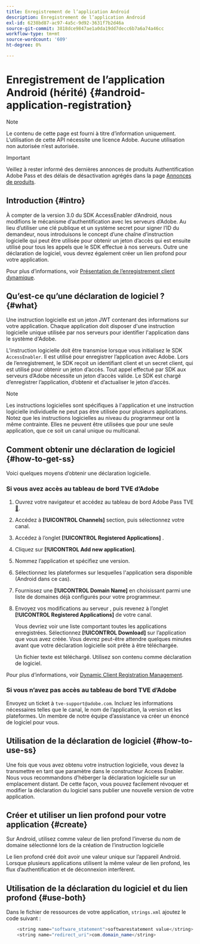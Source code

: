 ```yaml
---
title: Enregistrement de l’application Android
description: Enregistrement de l’application Android
exl-id: 6238bd87-ac97-4a5c-9d92-3631f7b2d46a
source-git-commit: 3818dce9847ae1a0da19dd7decc6b7a6a74a46cc
workflow-type: tm+mt
source-wordcount: '609'
ht-degree: 0%

---
```


# Enregistrement de l’application Android (hérité) {#android-application-registration}

>[!NOTE]
>
>Le contenu de cette page est fourni à titre d’information uniquement. L’utilisation de cette API nécessite une licence Adobe. Aucune utilisation non autorisée n’est autorisée.

>[!IMPORTANT]
>
> Veillez à rester informé des dernières annonces de produits Authentification Adobe Pass et des délais de désactivation agrégés dans la page [Annonces de produits](/help/authentication/product-announcements.md).

## Introduction {#intro}

À compter de la version 3.0 du SDK AccessEnabler d’Android, nous modifions le mécanisme d’authentification avec les serveurs d’Adobe. Au lieu d’utiliser une clé publique et un système secret pour signer l’ID du demandeur, nous introduisons le concept d’une chaîne d’instruction logicielle qui peut être utilisée pour obtenir un jeton d’accès qui est ensuite utilisé pour tous les appels que le SDK effectue à nos serveurs. Outre une déclaration de logiciel, vous devrez également créer un lien profond pour votre application.

Pour plus d’informations, voir [Présentation de l’enregistrement client dynamique](../../../rest-apis/rest-api-dcr/dynamic-client-registration-overview.md).

## Qu’est-ce qu’une déclaration de logiciel ? {#what}

Une instruction logicielle est un jeton JWT contenant des informations sur votre application. Chaque application doit disposer d&#39;une instruction logicielle unique utilisée par nos serveurs pour identifier l&#39;application dans le système d&#39;Adobe.

L’instruction logicielle doit être transmise lorsque vous initialisez le SDK `AccessEnabler`. Il est utilisé pour enregistrer l’application avec Adobe. Lors de l’enregistrement, le SDK reçoit un identifiant client et un secret client, qui est utilisé pour obtenir un jeton d’accès. Tout appel effectué par SDK aux serveurs d’Adobe nécessite un jeton d’accès valide. Le SDK est chargé d’enregistrer l’application, d’obtenir et d’actualiser le jeton d’accès.

>[!NOTE]
>
>Les instructions logicielles sont spécifiques à l&#39;application et une instruction logicielle individuelle ne peut pas être utilisée pour plusieurs applications. Notez que les instructions logicielles au niveau du programmeur ont la même contrainte. Elles ne peuvent être utilisées que pour une seule application, que ce soit un canal unique ou multicanal.

## Comment obtenir une déclaration de logiciel {#how-to-get-ss}

Voici quelques moyens d’obtenir une déclaration logicielle.

### Si vous avez accès au tableau de bord TVE d’Adobe

1. Ouvrez votre navigateur et accédez au tableau de bord Adobe Pass TVE [&#128279;](https://experience.adobe.com/#/pass/authentication).

1. Accédez à **[!UICONTROL Channels]** section, puis sélectionnez votre canal.

1. Accédez à l’onglet **[!UICONTROL Registered Applications]** .

1. Cliquez sur **[!UICONTROL Add new application]**.

1. Nommez l’application et spécifiez une version.

1. Sélectionnez les plateformes sur lesquelles l&#39;application sera disponible (Android dans ce cas).

1. Fournissez une **[!UICONTROL Domain Name]** en choisissant parmi une liste de domaines déjà configurés pour votre programmeur.

1. Envoyez vos modifications au serveur , puis revenez à l’onglet **[!UICONTROL Registered Applications]** de votre canal.

   Vous devriez voir une liste comportant toutes les applications enregistrées. Sélectionnez **[!UICONTROL Download]** sur l’application que vous avez créée. Vous devrez peut-être attendre quelques minutes avant que votre déclaration logicielle soit prête à être téléchargée.

   Un fichier texte est téléchargé. Utilisez son contenu comme déclaration de logiciel.

Pour plus d’informations, voir [Dynamic Client Registration Management](../../../rest-apis/rest-api-dcr/dynamic-client-registration-overview.md#dynamic-client-registration-management).

### Si vous n’avez pas accès au tableau de bord TVE d’Adobe

Envoyez un ticket à `tve-support@adobe.com`. Incluez les informations nécessaires telles que le canal, le nom de l’application, la version et les plateformes. Un membre de notre équipe d’assistance va créer un énoncé de logiciel pour vous.

## Utilisation de la déclaration de logiciel {#how-to-use-ss}

Une fois que vous avez obtenu votre instruction logicielle, vous devez la transmettre en tant que paramètre dans le constructeur Access Enabler. Nous vous recommandons d’héberger la déclaration logicielle sur un emplacement distant. De cette façon, vous pouvez facilement révoquer et modifier la déclaration du logiciel sans publier une nouvelle version de votre application.

## Créer et utiliser un lien profond pour votre application {#create}

Sur Android, utilisez comme valeur de lien profond l’inverse du nom de domaine sélectionné lors de la création de l’instruction logicielle

Le lien profond créé doit avoir une valeur unique sur l’appareil Android. Lorsque plusieurs applications utilisent la même valeur de lien profond, les flux d’authentification et de déconnexion interfèrent.

## Utilisation de la déclaration du logiciel et du lien profond {#use-both}

Dans le fichier de ressources de votre application, `strings.xml` ajoutez le code suivant :

```JAVA
    <string name="software_statement">softwarestatement value</string>
    <string name="redirect_uri">com.domain_name</string>
```
